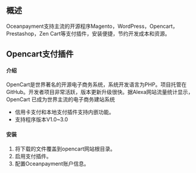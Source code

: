 <h2>概述</h4>
Oceanpayment支持主流的开源程序Magento，WordPress，Opencart，Prestashop，Zen Cart等支付插件，安装便捷，节约开发成本和资源。

<h2>Opencart支付插件</h2>
<h4>介绍</h4>
OpenCart是世界著名的开源电子商务系统，系统开发语言为PHP。项目托管在GitHub。开发者项目非常活跃，版本更新升级很快。据Alexa网站流量统计显示，OpenCart 已成为世界主流的电子商务建站系统

<ul>
  <li>信用卡支付和本地支付插件支持内嵌功能。</li>
  <li>支持程序版本V1.0~3.0</li>
</ul>
<h4>安装</h4>
<ol>
    <li>将下载的文件覆盖到opencart网站根目录。</li>
    <li>启用支付插件。</li>
    <li>配置Oceanpayment账户信息。</li>
</ol>
